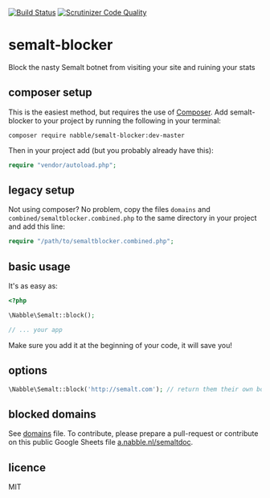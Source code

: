 [![Build Status](https://travis-ci.org/nabble/semalt-blocker.svg?branch=master)](https://travis-ci.org/nabble/semalt-blocker)
[![Scrutinizer Code Quality](https://scrutinizer-ci.com/g/nabble/semalt-blocker/badges/quality-score.png?b=master)](https://scrutinizer-ci.com/g/nabble/semalt-blocker/?branch=master)

semalt-blocker
==============

Block the nasty Semalt botnet from visiting your site and ruining your stats


## composer setup

This is the easiest method, but requires the use of [Composer](http://getcomposer.org). Add semalt-blocker to your project by running the following in your terminal:

```shell
composer require nabble/semalt-blocker:dev-master
```

Then in your project add (but you probably already have this):

```php
require "vendor/autoload.php";
```

## legacy setup

Not using composer? No problem, copy the files `domains` and `combined/semaltblocker.combined.php` to the same directory in your project and add this line:

```php
require "/path/to/semaltblocker.combined.php";
```


## basic usage

It's as easy as:

```php
<?php

\Nabble\Semalt::block();

// ... your app

```

Make sure you add it at the beginning of your code, it will save you!

## options

```php
\Nabble\Semalt::block('http://semalt.com'); // return them their own botnet traffic 
```

## blocked domains

See [domains](https://github.com/nabble/semalt-blocker/blob/master/domains) file. To contribute, please prepare a pull-request or contribute on this public Google Sheets file [a.nabble.nl/semaltdoc](http://a.nabble.nl/semaltdoc).

## licence

MIT